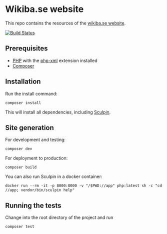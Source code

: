# Wikiba.se website

This repo contains the resources of the [wikiba.se website](https://wikiba.se).

[![Build Status](https://travis-ci.org/wmde/wikiba.se.svg?branch=master)](https://travis-ci.org/wmde/wikiba.se)

## Prerequisites

- [PHP](https://www.php.net/manual/en/install.php) with the [php-xml](https://stackoverflow.com/questions/38793676/php-xml-extension-not-installed) extension installed
- [Composer](https://getcomposer.org/doc/00-intro.md)

## Installation
Run the install command:

    composer install

This will install all dependencies, including [Sculpin](https://sculpin.io/).

## Site generation

For development and testing:

    composer dev

For deployment to production:

    composer build

You can also run Sculpin in a docker container:

    docker run --rm -it -p 8000:8000 -v "/$PWD://app" php:latest sh -c "cd //app; vendor/bin/sculpin help"

## Running the tests

Change into the root directory of the project and run

    composer test
